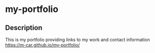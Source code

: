 # my-portfolio


## Description
This is my portfolio providing links to my work and contact information
https://m-car.github.io/my-portfolio/

